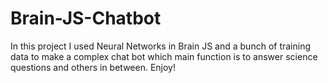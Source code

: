 # Brain-JS-Chatbot
In this project I used Neural Networks in Brain JS and a bunch of training data to make a complex chat bot which main function is to answer science questions and others in between. Enjoy!